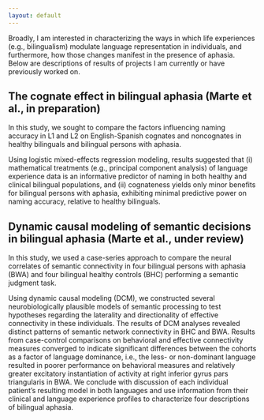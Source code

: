 ```yaml
---
layout: default
---
```

Broadly, I am interested in characterizing the ways in which life experiences (e.g., bilingualism) modulate language representation in individuals, and furthermore, how those changes manifest in the presence of aphasia. Below are descriptions of results of projects I am currently or have previously worked on.

## The cognate effect in bilingual aphasia (Marte et al., in preparation)
In this study, we sought to compare the factors influencing naming accuracy in L1 and L2 on English-Spanish cognates and noncognates in healthy bilinguals and bilingual persons with aphasia.

Using logistic mixed-effects regression modeling, results suggested that (i) mathematical treatments (e.g., principal component analysis) of language experience data is an informative predictor of naming in both healthy and clinical bilingual populations, and (ii) cognateness yields only minor benefits for bilingual persons with aphasia, exhibiting minimal predictive power on naming accuracy, relative to healthy bilinguals.

## Dynamic causal modeling of semantic decisions in bilingual aphasia (Marte et al., under review)
In this study, we used a case-series approach to compare the neural correlates of semantic connectivity in four bilingual persons with aphasia (BWA) and four bilingual healthy controls (BHC) performing a semantic judgment task. 

Using dynamic causal modeling (DCM), we constructed several neurobiologically plausible models of semantic processing to test hypotheses regarding the laterality and directionality of effective connectivity in these individuals. The results of DCM analyses revealed distinct patterns of semantic network connectivity in BHC and BWA. Results from case-control comparisons on behavioral and effective connectivity measures converged to indicate significant differences between the cohorts as a factor of language dominance, i.e., the less- or non-dominant language resulted in poorer performance on behavioral measures and relatively greater excitatory instantiation of activity at right inferior gyrus pars triangularis in BWA. We conclude with discussion of each individual patient’s resulting model in both languages and use information from their clinical and language experience profiles to characterize four descriptions of bilingual aphasia.
